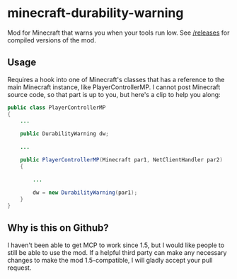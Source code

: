 minecraft-durability-warning
============================

Mod for Minecraft that warns you when your tools run low.
See [/releases](https://github.com/Sunlis/minecraft-durability-warning/tree/master/releases) for compiled versions of the mod.

<h2>Usage</h2>

Requires a hook into one of Minecraft's classes that has a reference to the main Minecraft instance, like PlayerControllerMP. I cannot post Minecraft source code, so that part is up to you, but here's a clip to help you along:

```java
public class PlayerControllerMP
{
    ...
  
	public DurabilityWarning dw;
	
	...

    public PlayerControllerMP(Minecraft par1, NetClientHandler par2)
    {
		
        ...
		
		dw = new DurabilityWarning(par1);
    }
}

```

<h2>Why is this on Github?</h2>

I haven't been able to get MCP to work since 1.5, but I would like people to still be able to use the mod. If a helpful third party can make any necessary changes to make the mod 1.5-compatible, I will gladly accept your pull request.
